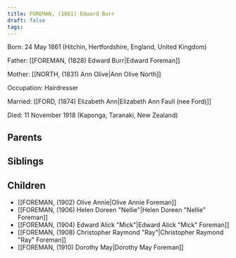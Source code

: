```yaml
---
title: FOREMAN, (1861) Edward Burr
draft: false
tags:
---
```

Born: 24 May 1861 (Hitchin, Hertfordshire, England, United Kingdom)

Father: [[FOREMAN, (1828) Edward Burr|Edward Foreman]]

Mother: [[NORTH, (1831) Ann Olive|Ann Olive North]]

Occupation: Hairdresser

Married: [[FORD, (1874) Elizabeth Ann|Elizabeth Ann Faull (nee Ford)]]

Died: 11 November 1918 (Kaponga, Taranaki, New Zealand)

## Parents


## Siblings


## Children
- [[FOREMAN, (1902) Olive Annie|Olive Annie Foreman]]
- [[FOREMAN, (1906) Helen Doreen "Nellie"|Helen Doreen "Nellie" Foreman]]
- [[FOREMAN, (1904) Edward Alick "Mick"|Edward Alick "Mick" Foreman]]
- [[FOREMAN, (1908) Christopher Raymond "Ray"|Christopher Raymond "Ray" Foreman]]
- [[FOREMAN, (1910) Dorothy May|Dorothy May Foreman]]